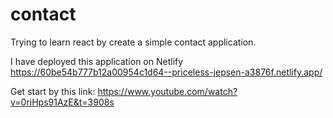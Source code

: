 # contact

Trying to learn react by create a simple contact application.

I have deployed this application on Netlify
https://60be54b777b12a00954c1d64--priceless-jepsen-a3876f.netlify.app/


Get start by this link:
https://www.youtube.com/watch?v=0riHps91AzE&t=3908s

